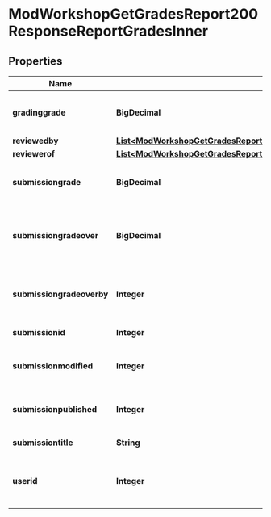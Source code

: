 

# ModWorkshopGetGradesReport200ResponseReportGradesInner


## Properties

| Name | Type | Description | Notes |
|------------ | ------------- | ------------- | -------------|
|**gradinggrade** | **BigDecimal** | Computed grade for the assessment. |  [optional] |
|**reviewedby** | [**List&lt;ModWorkshopGetGradesReport200ResponseReportGradesInnerReviewedbyInner&gt;**](ModWorkshopGetGradesReport200ResponseReportGradesInnerReviewedbyInner.md) |  |  [optional] |
|**reviewerof** | [**List&lt;ModWorkshopGetGradesReport200ResponseReportGradesInnerReviewerofInner&gt;**](ModWorkshopGetGradesReport200ResponseReportGradesInnerReviewerofInner.md) |  |  [optional] |
|**submissiongrade** | **BigDecimal** | Aggregated grade for the submission. |  [optional] |
|**submissiongradeover** | **BigDecimal** | Grade for the assessment overrided                                         by the teacher. |  [optional] |
|**submissiongradeoverby** | **Integer** | The id of the user who overrided                                         the grade. |  [optional] |
|**submissionid** | **Integer** | Submission id. |  [optional] |
|**submissionmodified** | **Integer** | Timestamp submission was updated. |  [optional] |
|**submissionpublished** | **Integer** | Whether is a submission published. |  [optional] |
|**submissiontitle** | **String** | Submission title. |  [optional] |
|**userid** | **Integer** | The id of the user being displayed in the report. |  [optional] |



